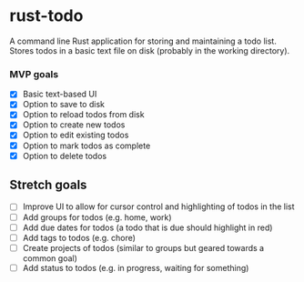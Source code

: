# rust-todo
A command line Rust application for storing and maintaining a todo list.
Stores todos in a basic text file on disk (probably in the working directory).


### MVP goals

- [X] Basic text-based UI
- [X] Option to save to disk
- [X] Option to reload todos from disk
- [X] Option to create new todos
- [X] Option to edit existing todos
- [X] Option to mark todos as complete
- [X] Option to delete todos

## Stretch goals

- [ ] Improve UI to allow for cursor control and highlighting of todos in the list
- [ ] Add groups for todos (e.g. home, work)
- [ ] Add due dates for todos (a todo that is due should highlight in red)
- [ ] Add tags to todos (e.g. chore)
- [ ] Create projects of todos (similar to groups but geared towards a common goal)
- [ ] Add status to todos (e.g. in progress, waiting for something)
